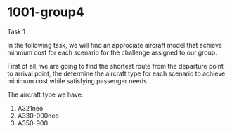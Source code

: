 # 1001-group4
Task 1

In the following task, we will find an approciate aircraft model that achieve minmum cost for each scenario for the challenge assigned to our group.

First of all, we are going to find the shortest route from the departure point to arrival point, the determine the aircraft type for each scenario to achieve minimum cost while satisfying passenger needs.

The aircraft type we have:
1. A321neo
2. A330-900neo
3. A350-900
